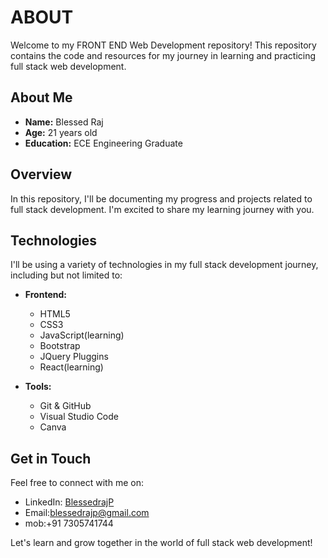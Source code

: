 # ABOUT

Welcome to my FRONT END Web Development repository! This repository contains the code and resources for my journey in learning and practicing full stack web development.

## About Me

- **Name:** Blessed Raj
- **Age:** 21 years old
- **Education:**  ECE Engineering Graduate

## Overview

In this repository, I'll be documenting my progress and projects related to full stack development. I'm excited to share my learning journey with you.

## Technologies

I'll be using a variety of technologies in my full stack development journey, including but not limited to:

- **Frontend:**
  - HTML5
  - CSS3
  - JavaScript(learning)
  - Bootstrap
  - JQuery Pluggins
  - React(learning)

- **Tools:**
  - Git & GitHub
  - Visual Studio Code
  - Canva


## Get in Touch

Feel free to connect with me on:

- LinkedIn: [BlessedrajP](www.linkedin.com/in/blessed-raj-p)
- Email:blessedrajp@gmail.com
- mob:+91 7305741744

Let's learn and grow together in the world of full stack web development!
